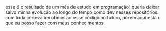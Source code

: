 esse é o resultado de um mês de estudo em programação!
queria deixar salvo minha evolução ao longo do tempo como dev nesses repositórios.
com toda certeza irei otiminizar esse código no futuro, pórem aqui está o que eu posso fazer com meus conhecimentos. 
